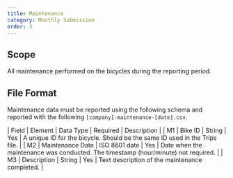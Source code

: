 ```yaml
---
title: Maintenance
category: Monthly Submission
order: 3
---
```


## Scope

All maintenance performed on the bicycles during the reporting period.

## File Format

Maintenance data must be reported using the following schema and reported with the following `[company]-maintenance-[date].csv`.

| Field | Element                  | Data Type           | Required | Description                                                                                 |
| M1    | Bike ID                  | String              | Yes      | A unique ID for the bicycle. Should be the same ID used in the Trips file.                  |
| M2    | Maintenance Date         | ISO 8601 date       | Yes      | Date when the maintenance was conducted. The timestamp (hour/minute) not required.  |
| M3    | Description              | String              | Yes      | Text description of the maintenance completed.                                              |
